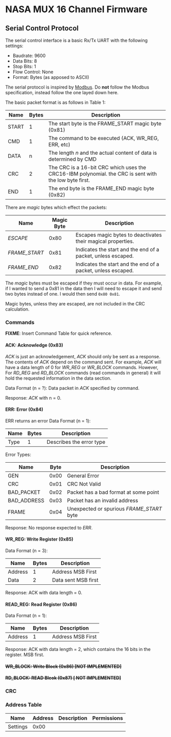 # NASA MUX 16 Channel Firmware

## Serial Control Protocol

The serial control interface is a basic Rx/Tx UART with the following settings:

- Baudrate: 9600
- Data Bits: 8
- Stop Bits: 1
- Flow Control: None
- Format: Bytes (as apposed to ASCII)

The serial protocol is inspired by [Modbus][modbus]. Do __not__ follow the 
Modbus specification, instead follow the one layed down here.

The basic packet format is as follows in Table 1:

| Name  | Bytes | Description                                                  |
|-------|-------|--------------------------------------------------------------|
| START |     1 | The start byte is the FRAME\_START magic byte (0x81)                |
| CMD   |     1 | The command to be executed (ACK, WR\_REG, ERR, etc)          |
| DATA  |     n | The length _n_ and the actual content of data is determined by CMD |
| CRC   |     2 | The CRC is a 16-bit CRC which uses the CRC16-IBM polynomial. the CRC is sent with the low byte first. |
| END   |     1 | The end byte is the FRAME\_END magic byte (0x82)        |

There are _magic_ bytes which effect the packets:

| Name           | Magic Byte | Description                                          |
|----------------|------------|------------------------------------------------------|
| _ESCAPE_       |       0x80 | Escapes magic bytes to deactivates their magical properties. |
| _FRAME\_START_ |       0x81 | Indicates the start and the end of a packet, unless escaped. |
| _FRAME\_END_   |       0x82 | Indicates the start and the end of a packet, unless escaped. |

The _magic_ bytes must be escaped if they must occur in data. For example, if I wanted to send a 0x81 in the data then I will need to escape it and send two bytes instead of one.
I would then send `0x80 0x81`.

Magic bytes, unless they are escaped, are not included in the CRC calculation.
### Commands

__FIXME__: Insert Command Table for quick reference.

#### ACK: Acknowledge (0x83)

_ACK_ is just an acknowledgement, _ACK_ should only be sent as a response. 
The contents of _ACK_ depend on the command sent. For example, _ACK_ will
have a data length of 0 for _WR\_REG_ or _WR\_BLOCK_ commands. However,
For _RD\_REG_ and _RD\_BLOCK_ commands (read commands in general) it will
hold the requested information in the data section.

Data Format (n = ?): Data packet in _ACK_ specified by command.

Response: _ACK_ with n = 0.

#### ERR: Error (0x84)

ERR returns an error 
Data Format (n = 1):
 
| Name | Bytes | Description              |
|------|-------|--------------------------|
| Type | 1     | Describes the error type |

Error Types:

| Name         | Byte | Description        |
|--------------|------|--------------------|
| GEN          | 0x00 | General Error      |
| CRC          | 0x01 | CRC Not Valid      |
| BAD_PACKET   | 0x02 | Packet has a bad format at some point |
| BAD_ADDRESS  | 0x03 | Packet has an invalid address |
| FRAME        | 0x04 | Unexpected or spurious _FRAME\_START_ byte |

Response: No response expected to _ERR_.

#### WR_REG: Write Register (0x85)

Data Format (n = 3):

|Name     | Bytes | Description         |
|---------|-------|---------------------|
| Address | 1     | Address MSB First   |
| Data    | 2     | Data sent MSB first |

Response: ACK with data length = 0.

#### READ_REG: Read Register  (0x86)

Data Format (n = 1):

|Name     | Bytes | Description         |
|---------|-------|---------------------|
| Address | 1     | Address MSB First   |

Response: ACK with data length = 2, which contains the 16 bits in the register. MSB first.

#### ~~WR_BLOCK: Write Block (0x86) [NOT IMPLEMENTED]~~
#### ~~RD_BLOCK: READ Blcok (0x87) [ NOT IMPLEMENTED]~~

### CRC 

### Address Table

| Name     | Address | Description | Permissions |
|----------|---------|-------------|-------------|
| Settings | 0x00    |
[modbus]: #
